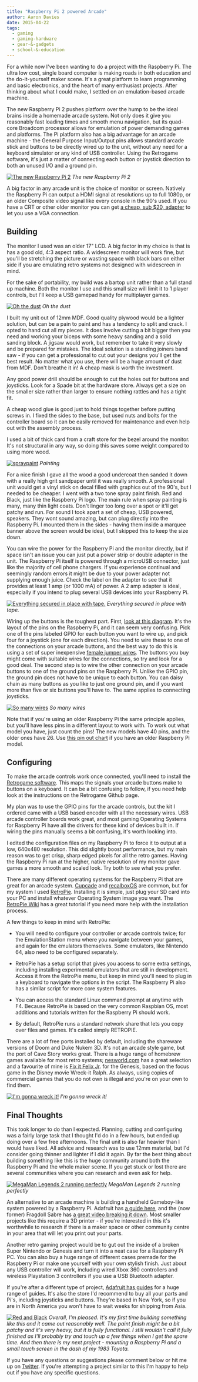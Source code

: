 ```yaml
---
title: "Raspberry Pi 2 powered Arcade"
author: Aaron Davies
date: 2015-04-22
tags:
  - gaming
  - gaming-hardware
  - gear-&-gadgets
  - school-&-education
---
```


For a while now I've been wanting to do a project with the Raspberry Pi. The ultra low cost, single board computer is making roads in both education and the do-it-yourself maker scene. It's a great platform to learn programming and basic electronics, and the heart of many enthusiast projects. After thinking about what I could make, I settled on an emulation-based arcade machine.

The new Raspberry Pi 2 pushes platform over the hump to be the ideal brains inside a homemade arcade system. Not only does it give you reasonably fast loading times and smooth menu navigation, but its quad-core Broadcom processor allows for emulation of power demanding games and platforms. The Pi platform also has a big advantage for an arcade machine - the General Purpose Input/Output pins allows standard arcade stick and buttons to be directly wired up to the unit, without any need for a keyboard simulator or any kind of USB controller. Using the Retrogame software, it's just a matter of connecting each button or joystick direction to both an unused I/O and a ground pin.

[![The new Raspberry Pi 2](/media/images/blog/PiGloryShot.jpg)](/media/images/blog/PiGloryShot.jpg)
_The new Raspberry Pi 2_

A big factor in any arcade unit is the choice of monitor or screen. Natively the Raspberry Pi can output a HDMI signal at resolutions up to full 1080p, or an older Composite video signal like every console in the 90's used. If you have a CRT or other older monitor you can get [a cheap, sub $20, adapter](http://www.adafruit.com/products/1151) to let you use a VGA connection.

## Building

The monitor I used was an older 17" LCD. A big factor in my choice is that is has a good old, 4:3 aspect ratio. A widescreen monitor will work fine, but you'll be stretching the picture or wasting space with black bars on either side if you are emulating retro systems not designed with widescreen in mind.

For the sake of portability, my build was a bartop unit rather than a full stand up machine. Both the monitor I use and this small size will limit it to 1 player controls, but I'll keep a USB gamepad handy for multiplayer games.

[![Oh the dust](/media/images/blog/IMG_20150325_233003.jpg)](/media/images/blog/IMG_20150325_233003.jpg)
_Oh the dust_

I built my unit out of 12mm MDF. Good quality plywood would be a lighter solution, but can be a pain to paint and has a tendency to split and crack. I opted to hand cut all my pieces. It does involve cutting a bit bigger then you need and working your biceps with some heavy sanding and a solid sanding block. A jigsaw would work, but remember to take it very slowly and be prepared for mistakes. The ideal solution is a standing joiners band saw - if you can get a professional to cut out your designs you'll get the best result. No matter what you use, there will be a huge amount of dust from MDF. Don't breathe it in! A cheap mask is worth the investment.

Any good power drill should be enough to cut the holes out for buttons and joysticks. Look for a Spade bit at the hardware store. Always get a size on the smaller size rather than larger to ensure nothing rattles and has a tight fit.

A cheap wood glue is good just to hold things together before putting screws in. I fixed the sides to the base, but used nuts and bolts for the controller board so it can be easily removed for maintenance and even help out with the assembly process.

I used a bit of thick card from a craft store for the bezel around the monitor. It's not structural in any way, so doing this saves some weight compared to using more wood.

[![spraypaint](/media/images/blog/spraypaint.jpg)](/media/images/blog/spraypaint.jpg)
_Painting_

For a nice finish I gave all the wood a good undercoat then sanded it down with a really high grit sandpaper until it was really smooth. A professional unit would get a vinyl stick on decal filled with graphics out of the 90's, but I needed to be cheaper. I went with a two tone spray paint finish. Red and Black, just like the Raspberry Pi logo. The main rule when spray painting is many, many thin light coats. Don't linger too long over a spot or it'll get patchy and run. For sound I took apart a set of cheap, USB powered, speakers. They wont sound amazing, but can plug directly into the Raspberry Pi. I mounted them in the sides - having them inside a marquee banner above the screen would be ideal, but I skipped this to keep the size down.

You can wire the power for the Raspberry Pi and the monitor directly, but if space isn't an issue you can just put a power strip or double adapter in the unit. The Raspberry Pi itself is powered through a microUSB connector, just like the majority of cell phone chargers. If you experience continual and seemingly random errors it might be due to your power adapter not supplying enough juice. Check the label on the adapter to see that it provides at least 1 amp (or 1000 mA) of power. A 2 amp adapter is ideal, especially if you intend to plug several USB devices into your Raspberry Pi.

[![Everything secured in place with tape.](/media/images/blog/IMG_20150422_133921.jpg)](/media/images/blog/IMG_20150422_133921.jpg)
_Everything secured in place with tape._

Wiring up the buttons is the toughest part. First, [look at this diagram](http://www.element14.com/community/docs/DOC-73950/l/raspberry-pi-2-model-b-gpio-40-pin-block-pinout). It's the layout of the pins on the Raspberry Pi, and it can seem very confusing. Pick one of the pins labeled GPIO for each button you want to wire up, and pick four for a joystick (one for each direction). You need to wire these to one of the connections on your arcade buttons, and the best way to do this is using a set of super inexpensive [female jumper wires](https://www.adafruit.com/products/266). The buttons you buy might come with suitable wires for the connections, so try and look for a good deal. The second step is to wire the other connection on your arcade buttons to one of the ground pins on the Raspberry Pi. Unlike the GPIO pin, the ground pin does not have to be unique to each button. You can daisy chain as many buttons as you like to just one ground pin, and if you want more than five or six buttons you'll have to. The same applies to connecting joysticks.

[![So many wires](/media/images/blog/IMG_20150331_234750.jpg)](/media/images/blog/IMG_20150331_234750.jpg)
_So many wires_

Note that if you're using an older Raspberry Pi the same principle applies, but you'll have less pins in a different layout to work with. To work out what model you have, just count the pins! The new models have 40 pins, and the older ones have 26. Use [this pin out chart](https://www.raspberrypi.org/documentation/usage/gpio/) if you have an older Raspberry Pi model.

## Configuring

To make the arcade controls work once connected, you'll need to install the [Retrogame software](https://github.com/adafruit/Adafruit-Retrogame). This maps the signals your arcade buttons make to buttons on a keyboard. It can be a bit confusing to follow, if you need help look at the instructions on the Retrogame Github page.

My plan was to use the GPIO pins for the arcade controls, but the kit I ordered came with a USB based encoder with all the necessary wires. USB arcade controller boards work great, and most gaming Operating Systems for Raspberry Pi have all the drivers for these kind of devices built in. If wiring the pins manually seems a bit confusing, it's worth looking into.

I edited the configuration files on my Raspberry Pi to force it to output at a low, 640x480 resolution. This did slightly boost performance, but my main reason was to get crisp, sharp edged pixels for all the retro games. Having the Raspberry Pi run at the higher, native resolution of my monitor gave games a more smooth and scaled look. Try both to see what you prefer.

There are many different operating systems for the Raspberry Pi that are great for an arcade system. [Cupcade](https://learn.adafruit.com/cupcade-raspberry-pi-micro-mini-arcade-game-cabinet/hardware-setup) and [recalboxOS](http://www.recalbox.com/) are common, but for my system I used [RetroPie](http://blog.petrockblock.com/retropie/). Installing it is simple, just plug your SD card into your PC and install whatever Operating System image you want. The [RetroPie Wiki](https://github.com/petrockblog/RetroPie-Setup/wiki) has a great tutorial if you need more help with the installation process.

A few things to keep in mind with RetroPie:

* You will need to configure your controller or arcade controls twice; for the EmulationStation menu where you navigate between your games, and again for the emulators themselves. Some emulators, like Nintendo 64, also need to be configured separately.

* RetroPie has a setup script that gives you access to some extra settings, including installing experimental emulators that are still in development. Access it from the RetroPie menu, but keep in mind you'll need to plug in a keyboard to navigate the options in the script. The Raspberry Pi also has a similar script for more core system features.

* You can access the standard Linux command prompt at anytime with F4. Because RetroPie is based on the very common Raspbian OS, most additions and tutorials written for the Raspberry Pi should work.

* By default, RetroPie runs a standard network share that lets you copy over files and games. It's called simply RETROPIE.

There are a lot of free ports installed by default, including the shareware versions of Doom and Duke Nukem 3D. It's not an arcade style game, but the port of Cave Story works great. There is a huge range of homebrew games available for most retro systems; [nesworld.com](http://www.nesworld.com/article.php?system=nes&data=neshomebrew_bestof) has a great selection and a favourite of mine is [Fix it Felix Jr](http://68000.web.fc2.com/felix/index.html). for the Genesis, based on the focus game in the Disney movie Wreck-it Ralph. As always, using copies of commercial games that you do not own is illegal and you're on your own to find them.

[![I'm gonna wreck it!](/media/images/blog/IMG_20150422_135324.jpg)](/media/images/blog/IMG_20150422_135324.jpg)
_I'm gonna wreck it!_

## Final Thoughts

This took longer to do than I expected. Planning, cutting and configuring was a fairly large task that I thought I'd do in a few hours, but ended up doing over a few free afternoons. The final unit is also far heavier than I would have liked. All advice and research was to use 12mm material, but I'd consider going thinner and lighter if I did it again. By far the best thing about building something like this is the huge community around both the Raspberry Pi and the whole maker scene. If you get stuck or lost there are several communities where you can research and even ask for help.

[![MegaMan Legends 2 running perfectly](/media/images/blog/Legendary.jpg)](/media/images/blog/Legendary.jpg)
_MegaMan Legends 2 running perfectly_

An alternative to an arcade machine is building a handheld Gameboy-like system powered by a Raspberry Pi. Adafruit has [a guide here](https://learn.adafruit.com/pigrrl-raspberry-pi-gameboy?view=all), and the (now former) Fragdoll Sabre has [a great video breaking it down](http://www.google.co.nz/url?url=http://www.youtube.com/watch%3Fv%3DRXpgLFpSBHY&rct=j&q=&esrc=s&sa=U&ei=Zgk3VcyWAcHOmwWW0YHYDw&ved=0CBYQtwIwAA&sig2=9n0_thEx4P5EhIFahjzRTg&usg=AFQjCNHWo8P5VgI5-VZ0p7___LKQA-7CRg). Most smaller projects like this require a 3D printer - if you're interested in this it's worthwhile to research if there is a maker space or other community centre in your area that will let you print out your parts.

Another retro gaming project would be to gut out the inside of a broken Super Nintendo or Genesis and turn it into a neat case for a Raspberry Pi PC. You can also buy a huge range of different cases premade for the Raspberry Pi or make one yourself with your own stylish finish. Just about any USB controller will work, including wired Xbox 360 controllers and wireless Playstation 3 controllers if you use a USB Bluetooth adapter.

If you're after a different type of project, [Adafruit has guides](https://learn.adafruit.com/) for a huge range of guides. It's also the store I'd recommend to buy all your parts and Pi's, including joysticks and buttons. They're based in New York, so if you are in North America you won't have to wait weeks for shipping from Asia.

[![Red and Black](/media/images/blog/moneyshot.jpg)](/media/images/blog/moneyshot.jpg)
_Overall, I'm pleased. It's my first time building something like this and it came out reasonably well. The paint finish might be a bit patchy and it's very heavy, but it is fully functional. I still wouldn't call it fully finished as I'll probably try and touch up a few things when I get the spare time. And then there is my next project - mounting a Raspberry Pi and a small touch screen in the dash of my 1983 Toyota._

If you have any questions or suggestions please comment below or hit me up on [Twitter](https://twitter.com/aaronights). If you're attempting a project similar to this I'm happy to help out if you have any specific questions.
